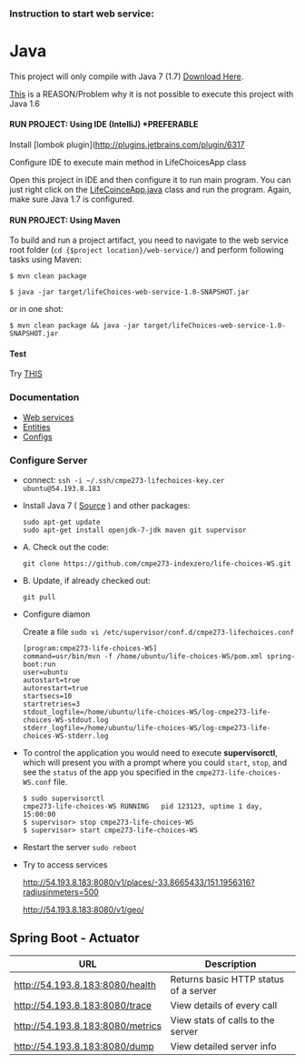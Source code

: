 ### Instruction to start web service:

Java
====
This project will only compile with Java 7 (1.7) [Download Here](http://www.oracle.com/technetwork/java/javase/downloads/jdk7-downloads-1880260.html).

[This](https://github.com/spring-projects/spring-boot/pull/497) is a REASON/Problem why it is not possible to execute this project with Java 1.6

#### RUN PROJECT: Using IDE (IntelliJ) *PREFERABLE

Install [lombok plugin](http://plugins.jetbrains.com/plugin/6317

Configure IDE to execute main method in LifeChoicesApp class

Open this project in IDE and then configure it to run main program. You can just right click on the [LifeCoinceApp.java](https://github.com/cmpe273-indexzero/life-choices-WS/blob/master/src/main/java/edu/sjsu/cmpe283/lifechoices/LifeChoicesApp.java) class and run the program. Again, make sure Java 1.7 is configured.

#### RUN PROJECT: Using Maven
To build and run a project artifact, you need to navigate to the web service root folder (`cd {$project location}/web-service/`) and perform following tasks using Maven:

`$ mvn clean package`

`$ java -jar target/lifeChoices-web-service-1.0-SNAPSHOT.jar`

or in one shot:

`$ mvn clean package && java -jar target/lifeChoices-web-service-1.0-SNAPSHOT.jar`


#### Test
Try [THIS](http://localhost:8080/v1/geo/)

### Documentation
- [Web services](https://github.com/cmpe273-indexzero/life-choices-WS/tree/master/src/main/java/edu/sjsu/cmpe283/lifechoices/webservices)
- [Entities](https://github.com/cmpe273-indexzero/life-choices-WS/tree/master/src/main/java/edu/sjsu/cmpe283/lifechoices/entities)
- [Configs](https://github.com/cmpe273-indexzero/life-choices-WS/tree/master/src/main/java/edu/sjsu/cmpe283/lifechoices/config)


### Configure Server

- connect: `ssh -i ~/.ssh/cmpe273-lifechoices-key.cer ubuntu@54.193.8.183`

- Install Java 7 ( [Source](http://stackoverflow.com/a/16263651/51230) ) and other packages:

    ```
    sudo apt-get update
    sudo apt-get install openjdk-7-jdk maven git supervisor
    ```

- A. Check out the code:
    ```
    git clone https://github.com/cmpe273-indexzero/life-choices-WS.git
    ```

- B. Update, if already checked out:
    ```
    git pull
    ```


- Configure diamon

    Create a file `sudo vi /etc/supervisor/conf.d/cmpe273-lifechoices.conf`

    ```
    [program:cmpe273-life-choices-WS]
    command=usr/bin/mvn -f /home/ubuntu/life-choices-WS/pom.xml spring-boot:run
    user=ubuntu
    autostart=true
    autorestart=true
    startsecs=10
    startretries=3
    stdout_logfile=/home/ubuntu/life-choices-WS/log-cmpe273-life-choices-WS-stdout.log
    stderr_logfile=/home/ubuntu/life-choices-WS/log-cmpe273-life-choices-WS-stderr.log
    ```

- To control the application you would need to execute **supervisorctl**, which will present
you with a prompt where you could `start`, `stop`, and see the `status` of the app you specified in the `cmpe273-life-choices-WS.conf` file.

    ```
    $ sudo supervisorctl
    cmpe273-life-choices-WS RUNNING   pid 123123, uptime 1 day, 15:00:00
    $ supervisor> stop cmpe273-life-choices-WS
    $ supervisor> start cmpe273-life-choices-WS
    ```

- Restart the server `sudo reboot`

- Try to access services

    http://54.193.8.183:8080/v1/places/-33.8665433/151.1956316?radiusinmeters=500

    http://54.193.8.183:8080/v1/geo/


Spring Boot - Actuator
----------------------

| URL                                   | Description       |
|---------------------------------------|-------------------|
| http://54.193.8.183:8080/health       | Returns basic HTTP status of a server                  |
| http://54.193.8.183:8080/trace        | View details of every call                  |
| http://54.193.8.183:8080/metrics      | View stats of calls to the server                 |
| http://54.193.8.183:8080/dump         | View detailed server info                  |



